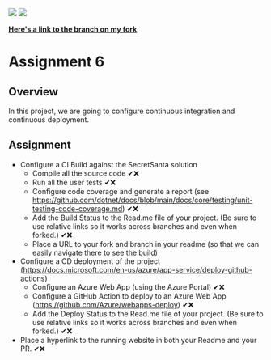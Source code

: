 ![](../../workflows/BuildAndTest/badge.svg)
![](../../workflows/Deploy/badge.svg)

[**Here's a link to the branch on my fork**](https://github.com/Cybotive/EWU-CSCD379-2021-Spring/tree/Assignment6)
 
# Assignment 6

## Overview
In this project, we are going to configure continuous integration and continuous deployment.


## Assignment
- Configure a CI Build against the SecretSanta solution
  - Compile all the source code ✔❌
  - Run all the user tests ✔❌
  - Configure code coverage and generate a report (see https://github.com/dotnet/docs/blob/main/docs/core/testing/unit-testing-code-coverage.md) ✔❌
  - Add the Build Status to the Read.me file of your project.  (Be sure to use relative links so it works across branches and even when forked.) ✔❌
  - Place a URL to your fork and branch in your readme (so that we can easily navigate there to see the build)
- Configure a CD deployment of the project (https://docs.microsoft.com/en-us/azure/app-service/deploy-github-actions)
  - Configure an Azure Web App (using the Azure Portal) ✔❌
  - Configure a GitHub Action to deploy to an Azure Web App (https://github.com/Azure/webapps-deploy) ✔❌
  - Add the Deploy Status to the Read.me file of your project.  (Be sure to use relative links so it works across branches and even when forked.) ✔❌
- Place a hyperlink to the running website in both your Readme and your PR. ✔❌
